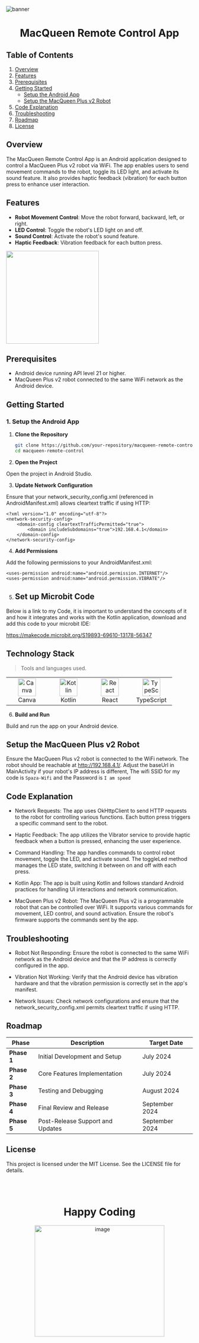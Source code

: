 ![banner](https://github.com/user-attachments/assets/450a3c1c-e9cf-486c-9ed9-895174021d09)

<div align =center>
   
# MacQueen Remote Control App

</div>

## Table of Contents

1. [Overview](#overview)
2. [Features](#features)
3. [Prerequisites](#prerequisites)
4. [Getting Started](#getting-started)
   - [Setup the Android App](#setup-the-android-app)
   - [Setup the MacQueen Plus v2 Robot](#setup-the-macqueen-plus-v2-robot)
5. [Code Explanation](#code-explanation)
6. [Troubleshooting](#troubleshooting)
7. [Roadmap](#roadmap)
8. [License](#license)
   
## Overview

The MacQueen Remote Control App is an Android application designed to control a MacQueen Plus v2 robot via WiFi. The app enables users to send movement commands to the robot, toggle its LED light, and activate its sound feature. It also provides haptic feedback (vibration) for each button press to enhance user interaction.

## Features

- **Robot Movement Control**: Move the robot forward, backward, left, or right.
- **LED Control**: Toggle the robot's LED light on and off.
- **Sound Control**: Activate the robot's sound feature.
- **Haptic Feedback**: Vibration feedback for each button press.

<img src ="https://media3.giphy.com/media/CjVw8uycZaLMxeR149/giphy.gif?cid=6c09b952niercwen66tqrvyw44kjjq9ncokx0vwo7xd444sx&ep=v1_internal_gif_by_id&rid=giphy.gif&ct=s" width="250"/>

## Prerequisites

- Android device running API level 21 or higher.
- MacQueen Plus v2 robot connected to the same WiFi network as the Android device.

## Getting Started

### 1. Setup the Android App

1. **Clone the Repository**

   ```bash
   git clone https://github.com/your-repository/macqueen-remote-control.git
   cd macqueen-remote-control
2. **Open the Project**

Open the project in Android Studio.

3. **Update Network Configuration**

Ensure that your network_security_config.xml (referenced in AndroidManifest.xml) allows cleartext traffic if using HTTP:

```
<?xml version="1.0" encoding="utf-8"?>
<network-security-config>
    <domain-config cleartextTrafficPermitted="true">
        <domain includeSubdomains="true">192.168.4.1</domain>
    </domain-config>
</network-security-config>
```

4. **Add Permissions**

Add the following permissions to your AndroidManifest.xml:

```
<uses-permission android:name="android.permission.INTERNET"/>
<uses-permission android:name="android.permission.VIBRATE"/>
```

5. ## Set up Microbit Code

Below is a link to my Code, it is important to understand the concepts of it and how it integrates and works with the Kotlin application, download and add this code to your microbit IDE:

https://makecode.microbit.org/S19893-69610-13178-56347

<h2 align="left" id="tech-stack">Technology Stack</h2>

> Tools and languages used.

<table>
  <tr>
    <td align="center" width="96">
      <a href="#canva">
        <img src="https://freepnglogo.com/images/all_img/1691829400logo-canva-png.png" width="48" height="48" alt="Canva" />
      </a>
      <br>Canva
    </td>
    <td align="center" width="96">
      <a href="#kotlin">
        <img src="https://upload.wikimedia.org/wikipedia/commons/7/74/Kotlin_Icon.png" width="48" height="48" alt="Kotlin" />
      </a>
      <br>Kotlin
    </td>
    <td align="center" width="96">
      <a href="#react">
        <img src="https://reactjs.org/logo-og.png" width="48" height="48" alt="React" />
      </a>
      <br>React
    </td>
    <td align="center" width="96">
      <a href="#typescript">
        <img src="https://upload.wikimedia.org/wikipedia/commons/thumb/4/4c/Typescript_logo_2020.svg/1200px-Typescript_logo_2020.svg.png" width="48" height="48" alt="TypeScript" />
      </a>
      <br>TypeScript
    </td>
  </tr>
</table>


6. **Build and Run**

Build and run the app on your Android device.

## Setup the MacQueen Plus v2 Robot

Ensure the MacQueen Plus v2 robot is connected to the WiFi network. The robot should be reachable at http://192.168.4.1/. Adjust the baseUrl in MainActivity if your robot's IP address is different, The wifi SSID for my code is ``Spaza-Wifi`` and the Password is ``I am speed``

## Code Explanation

- Network Requests: The app uses OkHttpClient to send HTTP requests to the robot for controlling various functions. Each button press triggers a specific command sent to the robot.

- Haptic Feedback: The app utilizes the Vibrator service to provide haptic feedback when a button is pressed, enhancing the user experience.

- Command Handling: The app handles commands to control robot movement, toggle the LED, and activate sound. The toggleLed method manages the LED state, switching it between on and off with each press.

- Kotlin App: The app is built using Kotlin and follows standard Android practices for handling UI interactions and network communication.

- MacQueen Plus v2 Robot: The MacQueen Plus v2 is a programmable robot that can be controlled over WiFi. It supports various commands for movement, LED control, and sound activation. Ensure the robot's firmware supports the commands sent by the app.

## Troubleshooting

- Robot Not Responding: Ensure the robot is connected to the same WiFi network as the Android device and that the IP address is correctly configured in the app.

- Vibration Not Working: Verify that the Android device has vibration hardware and that the vibration permission is correctly set in the app's manifest.

- Network Issues: Check network configurations and ensure that the network_security_config.xml permits cleartext traffic if using HTTP.


## Roadmap

| Phase       | Description                                  | Target Date     |
|-------------|----------------------------------------------|-----------------|
| **Phase 1** | Initial Development and Setup                | July 2024     |
| **Phase 2** | Core Features Implementation                 | July 2024  |
| **Phase 3** | Testing and Debugging                        | August 2024    |
| **Phase 4** | Final Review and Release                     | September 2024   |
| **Phase 5** | Post-Release Support and Updates             | September 2024   |


## License

This project is licensed under the MIT License. See the LICENSE file for details.

<br>
<br>

<div align = center>

# Happy Coding
<img src="https://camo.githubusercontent.com/be266d8f416b6a6033d379d1db81f5867b356655f92a11c9a6ee36fe4b0d2824/68747470733a2f2f6d656469612e67697068792e636f6d2f6d656469612f7a68595356436972524565495a744f4e43492f67697068792e676966" alt="image" width="350" height="300">

</div>



